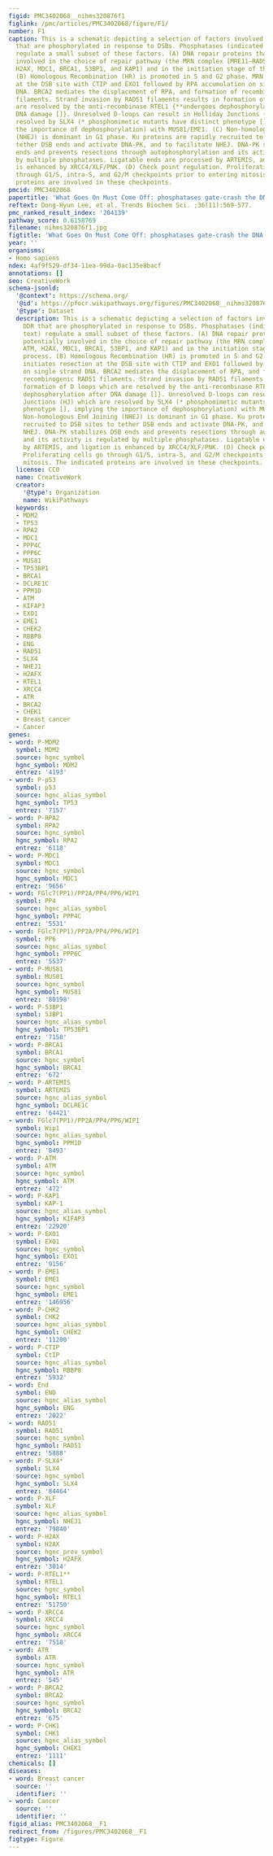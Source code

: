 ```yaml
---
figid: PMC3402068__nihms320876f1
figlink: /pmc/articles/PMC3402068/figure/F1/
number: F1
caption: This is a schematic depicting a selection of factors involved in the DDR
  that are phosphorylated in response to DSBs. Phosphatases (indicated in blue text)
  regulate a small subset of these factors. (A) DNA repair proteins that are potentially
  involved in the choice of repair pathway (the MRN complex [MRE11–RAD50–NBS1], ATM,
  H2AX, MDC1, BRCA1, 53BP1, and KAP1) and in the initiation stage of the repair process.
  (B) Homologous Recombination (HR) is promoted in S and G2 phase. MRN initiates resection
  at the DSB site with CTIP and EXO1 followed by RPA accumulation on single strand
  DNA. BRCA2 mediates the displacement of RPA, and formation of recombinogenic RAD51
  filaments. Strand invasion by RAD51 filaments results in formation of D loops which
  are resolved by the anti-recombinase RTEL1 {**undergoes dephosphorylation after
  DNA damage []}. Unresolved D-loops can result in Holliday Junctions (HJ) which are
  resolved by SLX4 (* phosphomimetic mutants have distinct phenotype [], implying
  the importance of dephosphorylation) with MUS81/EME1. (C) Non-homologous End Joining
  (NHEJ) is dominant in G1 phase. Ku proteins are rapidly recruited to DSB sites to
  tether DSB ends and activate DNA-PK, and to facilitate NHEJ. DNA-PK stabilizes DSB
  ends and prevents resections through autophosphorylation and its activity is regulated
  by multiple phosphatases. Ligatable ends are processed by ARTEMIS, and ligation
  is enhanced by XRCC4/XLF/PNK. (D) Check point regulation. Proliferating cells go
  through G1/S, intra-S, and G2/M checkpoints prior to entering mitosis. The indicated
  proteins are involved in these checkpoints.
pmcid: PMC3402068
papertitle: 'What Goes On Must Come Off: phosphatases gate-crash the DNA damage response.'
reftext: Dong-Hyun Lee, et al. Trends Biochem Sci. ;36(11):569-577.
pmc_ranked_result_index: '204139'
pathway_score: 0.6158769
filename: nihms320876f1.jpg
figtitle: 'What Goes On Must Come Off: phosphatases gate-crash the DNA damage response'
year: ''
organisms:
- Homo sapiens
ndex: 4af9f529-df34-11ea-99da-0ac135e8bacf
annotations: []
seo: CreativeWork
schema-jsonld:
  '@context': https://schema.org/
  '@id': https://pfocr.wikipathways.org/figures/PMC3402068__nihms320876f1.html
  '@type': Dataset
  description: This is a schematic depicting a selection of factors involved in the
    DDR that are phosphorylated in response to DSBs. Phosphatases (indicated in blue
    text) regulate a small subset of these factors. (A) DNA repair proteins that are
    potentially involved in the choice of repair pathway (the MRN complex [MRE11–RAD50–NBS1],
    ATM, H2AX, MDC1, BRCA1, 53BP1, and KAP1) and in the initiation stage of the repair
    process. (B) Homologous Recombination (HR) is promoted in S and G2 phase. MRN
    initiates resection at the DSB site with CTIP and EXO1 followed by RPA accumulation
    on single strand DNA. BRCA2 mediates the displacement of RPA, and formation of
    recombinogenic RAD51 filaments. Strand invasion by RAD51 filaments results in
    formation of D loops which are resolved by the anti-recombinase RTEL1 {**undergoes
    dephosphorylation after DNA damage []}. Unresolved D-loops can result in Holliday
    Junctions (HJ) which are resolved by SLX4 (* phosphomimetic mutants have distinct
    phenotype [], implying the importance of dephosphorylation) with MUS81/EME1. (C)
    Non-homologous End Joining (NHEJ) is dominant in G1 phase. Ku proteins are rapidly
    recruited to DSB sites to tether DSB ends and activate DNA-PK, and to facilitate
    NHEJ. DNA-PK stabilizes DSB ends and prevents resections through autophosphorylation
    and its activity is regulated by multiple phosphatases. Ligatable ends are processed
    by ARTEMIS, and ligation is enhanced by XRCC4/XLF/PNK. (D) Check point regulation.
    Proliferating cells go through G1/S, intra-S, and G2/M checkpoints prior to entering
    mitosis. The indicated proteins are involved in these checkpoints.
  license: CC0
  name: CreativeWork
  creator:
    '@type': Organization
    name: WikiPathways
  keywords:
  - MDM2
  - TP53
  - RPA2
  - MDC1
  - PPP4C
  - PPP6C
  - MUS81
  - TP53BP1
  - BRCA1
  - DCLRE1C
  - PPM1D
  - ATM
  - KIFAP3
  - EXO1
  - EME1
  - CHEK2
  - RBBP8
  - ENG
  - RAD51
  - SLX4
  - NHEJ1
  - H2AFX
  - RTEL1
  - XRCC4
  - ATR
  - BRCA2
  - CHEK1
  - Breast cancer
  - Cancer
genes:
- word: P-MDM2
  symbol: MDM2
  source: hgnc_symbol
  hgnc_symbol: MDM2
  entrez: '4193'
- word: P-p53
  symbol: p53
  source: hgnc_alias_symbol
  hgnc_symbol: TP53
  entrez: '7157'
- word: P-RPA2
  symbol: RPA2
  source: hgnc_symbol
  hgnc_symbol: RPA2
  entrez: '6118'
- word: P-MDC1
  symbol: MDC1
  source: hgnc_symbol
  hgnc_symbol: MDC1
  entrez: '9656'
- word: FGlc7(PP1)/PP2A/PP4/PP6/WIP1
  symbol: PP4
  source: hgnc_alias_symbol
  hgnc_symbol: PPP4C
  entrez: '5531'
- word: FGlc7(PP1)/PP2A/PP4/PP6/WIP1
  symbol: PP6
  source: hgnc_alias_symbol
  hgnc_symbol: PPP6C
  entrez: '5537'
- word: P-MUS81
  symbol: MUS81
  source: hgnc_symbol
  hgnc_symbol: MUS81
  entrez: '80198'
- word: P-53BP1
  symbol: 53BP1
  source: hgnc_alias_symbol
  hgnc_symbol: TP53BP1
  entrez: '7158'
- word: P-BRCA1
  symbol: BRCA1
  source: hgnc_symbol
  hgnc_symbol: BRCA1
  entrez: '672'
- word: P-ARTEMIS
  symbol: ARTEMIS
  source: hgnc_alias_symbol
  hgnc_symbol: DCLRE1C
  entrez: '64421'
- word: FGlc7(PP1)/PP2A/PP4/PP6/WIP1
  symbol: Wip1
  source: hgnc_alias_symbol
  hgnc_symbol: PPM1D
  entrez: '8493'
- word: P-ATM
  symbol: ATM
  source: hgnc_symbol
  hgnc_symbol: ATM
  entrez: '472'
- word: P-KAP1
  symbol: KAP-1
  source: hgnc_alias_symbol
  hgnc_symbol: KIFAP3
  entrez: '22920'
- word: P-EXO1
  symbol: EXO1
  source: hgnc_symbol
  hgnc_symbol: EXO1
  entrez: '9156'
- word: P-EME1
  symbol: EME1
  source: hgnc_symbol
  hgnc_symbol: EME1
  entrez: '146956'
- word: P-CHK2
  symbol: CHK2
  source: hgnc_alias_symbol
  hgnc_symbol: CHEK2
  entrez: '11200'
- word: P-CTIP
  symbol: CtIP
  source: hgnc_alias_symbol
  hgnc_symbol: RBBP8
  entrez: '5932'
- word: End
  symbol: END
  source: hgnc_alias_symbol
  hgnc_symbol: ENG
  entrez: '2022'
- word: RAD51
  symbol: RAD51
  source: hgnc_symbol
  hgnc_symbol: RAD51
  entrez: '5888'
- word: P-SLX4*
  symbol: SLX4
  source: hgnc_symbol
  hgnc_symbol: SLX4
  entrez: '84464'
- word: P-XLF
  symbol: XLF
  source: hgnc_alias_symbol
  hgnc_symbol: NHEJ1
  entrez: '79840'
- word: P-H2AX
  symbol: H2AX
  source: hgnc_prev_symbol
  hgnc_symbol: H2AFX
  entrez: '3014'
- word: P-RTEL1**
  symbol: RTEL1
  source: hgnc_symbol
  hgnc_symbol: RTEL1
  entrez: '51750'
- word: P-XRCC4
  symbol: XRCC4
  source: hgnc_symbol
  hgnc_symbol: XRCC4
  entrez: '7518'
- word: ATR
  symbol: ATR
  source: hgnc_symbol
  hgnc_symbol: ATR
  entrez: '545'
- word: P-BRCA2
  symbol: BRCA2
  source: hgnc_symbol
  hgnc_symbol: BRCA2
  entrez: '675'
- word: P-CHK1
  symbol: CHK1
  source: hgnc_alias_symbol
  hgnc_symbol: CHEK1
  entrez: '1111'
chemicals: []
diseases:
- word: Breast cancer
  source: ''
  identifier: ''
- word: Cancer
  source: ''
  identifier: ''
figid_alias: PMC3402068__F1
redirect_from: /figures/PMC3402068__F1
figtype: Figure
---
```

